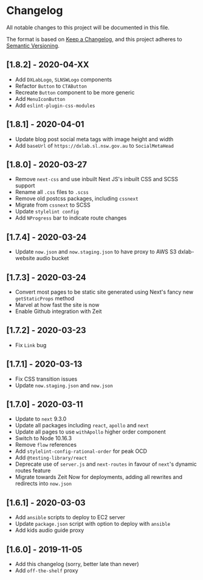 # Changelog

All notable changes to this project will be documented in this file.

The format is based on [Keep a Changelog](https://keepachangelog.com/en/1.0.0/),
and this project adheres to [Semantic Versioning](https://semver.org/spec/v2.0.0.html).

## [1.8.2] - 2020-04-XX

- Add `DXLabLogo`, `SLNSWLogo` components
- Refactor `Button` to `CTAButton`
- Recreate `Button` component to be more generic
- Add `MenuIconButton`
- Add `eslint-plugin-css-modules`

## [1.8.1] - 2020-04-01

- Update blog post social meta tags with image height and width
- Add `baseUrl` of `https://dxlab.sl.nsw.gov.au` to `SocialMetaHead`

## [1.8.0] - 2020-03-27

- Remove `next-css` and use inbuilt Next JS's inbuilt CSS and SCSS support
- Rename all `.css` files to `.scss`
- Remove old postcss packages, including `cssnext`
- Migrate from `cssnext` to SCSS
- Update `stylelint config`
- Add `NProgress` bar to indicate route changes

## [1.7.4] - 2020-03-24

- Update `now.json` and `now.staging.json` to have proxy to AWS S3 dxlab-website audio bucket

## [1.7.3] - 2020-03-24

- Convert most pages to be static site generated using Next's fancy new `getStaticProps` method
- Marvel at how fast the site is now
- Enable Github integration with Zeit

## [1.7.2] - 2020-03-23

- Fix `Link` bug

## [1.7.1] - 2020-03-13

- Fix CSS transition issues
- Update `now.staging.json` and `now.json`

## [1.7.0] - 2020-03-11

- Update to `next` 9.3.0
- Update all packages including `react`, `apollo` and `next`
- Update all pages to use `withApollo` higher order component
- Switch to Node 10.16.3
- Remove `flow` references
- Add `stylelint-config-rational-order` for peak OCD
- Add `@testing-library/react`
- Deprecate use of `server.js` and `next-routes` in favour of `next`'s dynamic routes feature
- Migrate towards Zeit Now for deployments, adding all rewrites and redirects into `now.json`

## [1.6.1] - 2020-03-03

- Add `ansible` scripts to deploy to EC2 server
- Update `package.json` script with option to deploy with `ansible`
- Add kids audio guide proxy

## [1.6.0] - 2019-11-05

- Add this changelog (sorry, better late than never)
- Add `off-the-shelf` proxy
